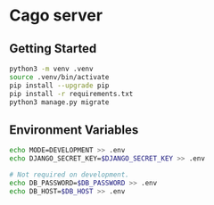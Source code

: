# Cago server

## Getting Started

```bash
python3 -m venv .venv
source .venv/bin/activate
pip install --upgrade pip
pip install -r requirements.txt
python3 manage.py migrate
```

## Environment Variables

```bash
echo MODE=DEVELOPMENT >> .env
echo DJANGO_SECRET_KEY=$DJANGO_SECRET_KEY >> .env

# Not required on development.
echo DB_PASSWORD=$DB_PASSWORD >> .env
echo DB_HOST=$DB_HOST >> .env
```
